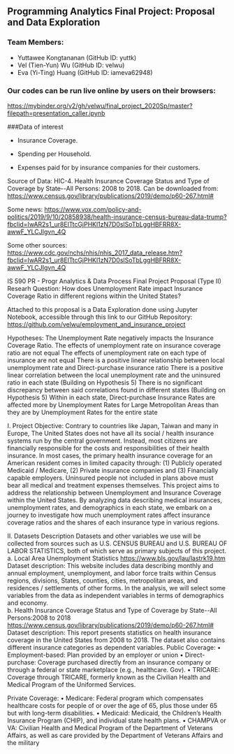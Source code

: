 ## Programming Analytics Final Project: Proposal and Data Exploration
### Team Members:
* Yuttawee Kongtananan (GitHub ID: yuttk)
* Vel (Tien-Yun) Wu (GitHub ID: velwu)
* Eva (Yi-Ting) Huang (GitHub ID: iameva62948)


### Our codes can be run live online by users on their browsers:
https://mybinder.org/v2/gh/velwu/final_project_2020Sp/master?filepath=presentation_caller.ipynb

###Data of interest
* Insurance Coverage.

* Spending per Household.

* Expenses paid for by insurance companies for their customers.

Source of Data: HIC-4. Health Insurance Coverage Status and Type of Coverage by State--All Persons: 2008 to 2018. Can be downloaded from: https://www.census.gov/library/publications/2019/demo/p60-267.html#

Some news: https://www.vox.com/policy-and-politics/2019/9/10/20858938/health-insurance-census-bureau-data-trump?fbclid=IwAR2s1_ur8ElTtcGjPHKl1zN7D0slSoTbLggHBFRR8X-awwF_YLCJIgvn_4Q

Some other sources: https://www.cdc.gov/nchs/nhis/nhis_2017_data_release.htm?fbclid=IwAR2s1_ur8ElTtcGjPHKl1zN7D0slSoTbLggHBFRR8X-awwF_YLCJIgvn_4Q

IS 590 PR - Progr Analytics & Data Process Final Project Proposal (Type II)
Researh Question:
How does Unemployment Rate impact Insurance Coverage Ratio in different regions within the United States?

Attached to this proposal is a Data Exploration done using Jupyter Notebook, accessible through this link to our GitHub Repository:
https://github.com/velwu/employment_and_insurance_project

Hypotheses:
The Unemployment Rate negatively impacts the Insurance Coverage Ratio.
The effects of unemployment rate on insurance coverage ratio are not equal
The effects of unemployment rate on each type of insurance are not equal
There is a positive linear relationship between local unemployment rate and Direct-purchase insurance ratio
There is a positive linear correlation between the local unemployment rate and the uninsured ratio in each state
(Building on Hypothesis 5) There is no significant discrepancy between said correlations found in different states
(Building on Hypothesis 5) Within in each state, Direct-purchase Insurance Rates are affected more by Unemployment Rates for Large Metropolitan Areas than they are by Unemployment Rates for the entire state
		 	 	 					
I. Project Objective:
Contrary to countries like Japan, Taiwan and many in Europe, The United States does not have all its social / health insurance systems run by the central government. Instead, most citizens are financially responsible for the costs and responsibilities of their health insurance. In most cases, the primary health insurance coverage for an American resident comes in limited capacity through: (1) Publicly operated Medicaid / Medicare, (2) Private insurance companies and (3) Financially capable employers. Uninsured people not included in plans above must bear all medical and treatment expenses themselves. 
This project aims to address the relationship between Unemployment and Insurance Coverage within the United States. By analyzing data describing medical insurances, unemployment rates, and demographics in each state, we embark on a journey to investigate how much unemployment rates affect insurance coverage ratios and the shares of each insurance type in various regions.


II. Datasets Description
Datasets and other variables we use will be collected from sources such as U.S. CENSUS BUREAU and U.S. BUREAU OF LABOR STATISTICS, both of which serve as primary subjects of this project.
a. Local Area Unemployment Statistics
https://www.bls.gov/lau/lastrk19.htm 
Dataset description: This website includes data describing monthly and annual employment, unemployment, and labor force traits within Census regions, divisions, States, counties, cities, metropolitan areas, and residences / settlements of other forms. In the analysis, we will select some variables from the data as independent variables in terms of demographics and economy.			
b. Health Insurance Coverage Status and Type of Coverage by State--All Persons:2008 to 2018
https://www.census.gov/library/publications/2019/demo/p60-267.html# 
Dataset description: This report presents statistics on health insurance coverage in the United States from 2008 to 2018. The dataset also contains different insurance categories as  dependent variables.
Public Coverage:
•  Employment-based: Plan provided by an employer or union
• Direct-purchase: Coverage purchased directly from an insurance company or through a federal or state marketplace (e.g., healthcare. Gov).
• TRICARE: Coverage through TRICARE, formerly known as the Civilian Health and Medical Program of the Uniformed Services.

Private Coverage:
 • Medicare: Federal program which compensates healthcare costs for people of or over the age of 65, plus those under 65 but with long-term disabilities.
• Medicaid: Medicaid, the Children’s Health Insurance Program (CHIP), and individual state health plans.
• CHAMPVA or VA: Civilian Health and Medical Program of the Department of Veterans Affairs, as well as care provided by the Department of Veterans Affairs and the military

